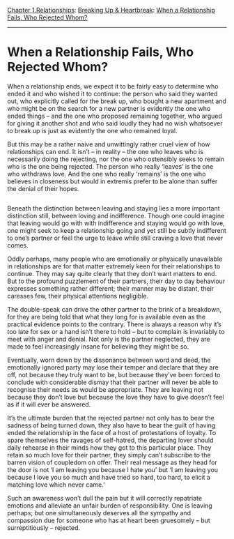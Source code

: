[Chapter 1.Relationships](https://www.theschooloflife.com/thebookoflife/category/relationships/): [Breaking Up & Heartbreak](https://www.theschooloflife.com/thebookoflife/category/relationships/breaking-up-heartbreak/): [When a Relationship Fails, Who Rejected Whom?](https://www.theschooloflife.com/thebookoflife/when-a-relationship-fails-who-rejected-whom/)

* * *

# When a Relationship Fails, Who Rejected Whom?

When a relationship ends, we expect it to be fairly easy to determine who ended it and who wished it to continue: the person who said they wanted out, who explicitly called for the break up, who bought a new apartment and who might be on the search for a new partner is evidently the one who ended things – and the one who proposed remaining together, who argued for giving it another shot and who said loudly they had no wish whatsoever to break up is just as evidently the one who remained loyal.

But this may be a rather naive and unwittingly rather cruel view of how relationships can end. It isn’t – in reality – the one who leaves who is necessarily doing the rejecting, nor the one who ostensibly seeks to remain who is the one being rejected. The person who really ‘leaves’ is the one who withdraws love. And the one who really ‘remains’ is the one who believes in closeness but would in extremis prefer to be alone than suffer the denial of their hopes.&nbsp;

<figure class="aligncenter"><img src="https://www.theschooloflife.com/thebookoflife/wp-content/uploads/2019/11/Klee.jpg" alt="" class="wp-image-23899" srcset="https://www.theschooloflife.com/thebookoflife/wp-content/uploads/2019/11/Klee.jpg 600w, https://www.theschooloflife.com/thebookoflife/wp-content/uploads/2019/11/Klee-300x217.jpg 300w" sizes="(max-width: 600px) 100vw, 600px"></figure>

Beneath the distinction between leaving and staying lies a more important distinction still, between loving and indifference. Though one could imagine that leaving would go with with indifference and staying would go with love, one might seek to keep a relationship going and yet still be subtly indifferent to one’s partner or feel the urge to leave while still craving a love that never comes.

Oddly perhaps, many people who are emotionally or physically unavailable in relationships are for that matter extremely keen for their relationships to continue. They may say quite clearly that they don’t want matters to end. But to the profound puzzlement of their partners, their day to day behaviour expresses something rather different; their manner may be distant, their caresses few, their physical attentions negligible.

The double-speak can drive the other partner to the brink of a breakdown, for they are being told that what they long for is available even as the practical evidence points to the contrary. There is always a reason why it’s too late for sex or a hand isn’t there to hold – but to complain is invariably to meet with anger and denial. Not only is the partner neglected, they are made to feel increasingly insane for believing they might be so.

Eventually, worn down by the dissonance between word and deed, the emotionally ignored party may lose their temper and declare that they are off, not because they truly want to be, but because they’ve been forced to conclude with considerable dismay that their partner will never be able to recognise their needs as would be appropriate. They are leaving not because they don’t love but because the love they have to give doesn’t feel as if it will ever be answered.

It’s the ultimate burden that the rejected partner not only has to bear the sadness of being turned down, they also have to bear the guilt of having ended the relationship in the face of a host of protestations of loyalty. To spare themselves the ravages of self-hatred, the departing lover should daily rehearse in their minds how they got to this particular place. They retain so much love for their partner, they simply can’t subscribe to the barren vision of coupledom on offer. Their real message as they head for the door is not ‘I am leaving you because I hate you’ but ‘I am leaving you because I love you so much and have tried so hard, too hard, to elicit a matching love which never came.’&nbsp;

Such an awareness won’t dull the pain but it will correctly repatriate emotions and alleviate an unfair burden of responsibility. One is leaving perhaps; but one simultaneously deserves all the sympathy and compassion due for someone who has at heart been gruesomely – but surreptitiously – rejected.
